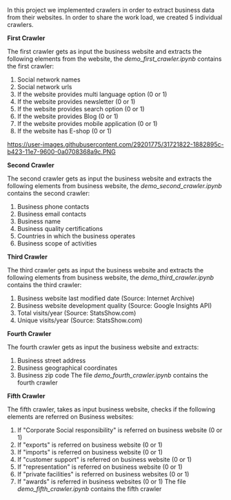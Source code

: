 In this project we implemented crawlers in order to extract business data from their websites. In order to share the work load, we created 5 individual crawlers.

**First Crawler**

The first crawler gets as input the business website and extracts the following elements from the website, the *demo_first_crawler.ipynb* contains the first crawler:
1. Social network names
2. Social network urls
3. If the website provides multi language option (0 or 1)
4. If the website provides newsletter (0 or 1)
5. If the website provides search option (0 or 1)
6. If the website provides Blog (0 or 1)
7. If the website provides mobile application (0 or 1)
8. If the website has E-shop (0 or 1)

https://user-images.githubusercontent.com/29201775/31721822-1882895c-b423-11e7-9600-0a0708368a9c.PNG

**Second Crawler**

The second crawler gets as input the business website and extracts the following elements from business website, the *demo_second_crawler.ipynb* contains the second crawler:
1. Business phone contacts
2. Business email contacts
3. Business name
4. Business quality certifications
5. Countries in which the business operates
6. Business scope of activities

**Third Crawler**

The third crawler gets as input the business website and extracts the following elements from business website, the *demo_third_crawler.ipynb* contains the third crawler:
1. Business website last modified date (Source: Internet Archive)
2. Business website development quality (Source: Google Insights API)
3. Total visits/year (Source: StatsShow.com)
4. Unique visits/year (Source: StatsShow.com)

**Fourth Crawler**

The fourth crawler gets as input the business website and extracts:
1. Business street address
2. Business geographical coordinates
3. Business zip code
The file *demo_fourth_crawler.ipynb* contains the fourth crawler

**Fifth Crawler**

The fifth crawler, takes as input business website, checks if the following elements are referred on Business websites:
1. If "Corporate Social responsibility" is referred on business website (0 or 1)
2. If "exports" is referred on business website (0 or 1)
3. If "imports" is referred on business website (0 or 1)
4. If "customer support" is referred on business website (0 or 1)
5. If "representation" is referred on business website (0 or 1)
6. If "private facilities" is referred on business websites (0 or 1)
7. If "awards" is referred in business websites (0 or 1)
The file *demo_fifth_crawler.ipynb* contains the fifth crawler
